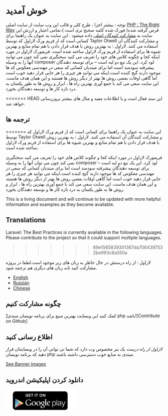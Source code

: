 # خوش آمدید
  
توجه : بیشتر اجزا ، طرح کلی و قالب این وب سایت از سایت اصلی [PHP : The Right Way](http://www.phptherightway.com/)   قرض گرفته شده( فورک شده کلمه صحیح تری است ).تمامی اعتبار و ارزش این سایت به [مشارکت کنندگان اصلی](https://github.com/codeguy/php-the-right-way/graphs/contributors) داده میشود .
این سایت به عنوان یک راهنما برای کسانی است که  از فریم ورک لاراول که توسط  Taylor Otwell و مشارکت کنندگان آن استفاده می کنند. لاراول : به بهترین روش با هدف قرار دادن با هم تمام منابع و بهترین شیوه ها برای استفاده از فریم ورک لاراول ساخته شده است.
فریمورک لاراول در مورد اینکه کجا و چگونه کلاس های خود را تعریف می کنید سختگیری نمی کند چون می توانید آنها را به وسیله composer  لود کرد. این یک تیغ دو لبه است – برای توسعه دهندگان پیشرفته سودمند است اما برای مبتدیان کسانی که سعی در مهندسی معکوس کد ها موجود دارند گیج کننده است.اینکه می توانید هر چیزی را هر جایی قرار دهید خوب است اما گاهی اوقات بعضی روش ها بهتر از دیگر روش ها هستند و این همان هدف ماست. این سایت سعی می کند با جمع آوری بهترین راه ها ، ابزار و روش ها  به طور یکسان به درد تازه کار ها و توسعه دهندگان بخورد.	

<<<<<<< HEAD
این سند فعال است و با اطلاعات مفید و مثال های بیشتر بروزرسانی خواهد شد.
## ترجمه ها
=======
این سایت به عنوان یک راهنما برای کسانی است که  از فریم ورک لاراول که توسط  Taylor Otwell و مشارکت کنندگان آن استفاده می کنند. لاراول : به بهترین روش با هدف قرار دادن با هم تمام منابع و بهترین شیوه ها برای استفاده از فریم ورک لاراول ساخته شده است.

فریمورک لاراول در مورد اینکه کجا و چگونه کلاس های خود را تعریف می کنید سختگیری نمی کند چون می توان آنها را به وسیله composer  لود کرد. این یک تیغ دو لبه است – برای توسعه دهندگان پیشرفته سودمند است اما برای مبتدیان کسانی که سعی در مهندسی معکوس کد ها موجود دارند گیج کننده است.اینکه می توانید هر چیزی را هر جایی قرار دهید خوب است اما گاهی اوقات بعضی روش ها بهتر از دیگر روش ها هستند و این همان هدف ماست. این سایت سعی می کند با جمع آوری بهترین راه ها ، ابزار و روش ها  به طور یکسان به درد تازه کار ها و توسعه دهندگان بخورد.

This is a living document and will continue to be updated with more helpful information and examples as they become available.

## Translations

Laravel: The Best Practices is currently available in the following languages. Please contribute to the project so that it could support multiple languages.
>>>>>>> 89e1565839301367da7064397532be993c8a550a

لاراول : از راه درستش در حال حاظر به زبان های زیر موجود است.لطفا در پروژه مشارکت کنید تابه زبان های دیگری هم ترجمه شود.
* [English](http://www.laravelbestpractices.com)
* [Russian](http://vanadium23.github.io/laraveltherightway.github.io/)
* [Chinese](http://bluegeek.github.io/laraveltherightway/)

## چگونه مشارکت کنیم
[1]کمک کنید این وبسایت بهترین منبع برای برنامه نویسان مبتدی php باشد![Contribute on Github]

## اظلاع رسانی کنید

_لاراول از راه درست_ یک بنر مخصوص وب دارد که شما نی توانی آن را در وبسایتتان قرار دهید که برنامه نویسان php   مبتدی به منابع خوب دسترسی داشته باشند.

[See Banner Images][2]

[1]: https://github.com/laraveltherightway/laraveltherightway.github.io
[2]: /banners.html

## دانلود کردن اپلیکیشن اندروید

[![Get it in Google Play](/images/get-it-on-google-play-icon-logo.png)](https://play.google.com/store/apps/details?id=com.buonzz.com.laravelbestpractices)

